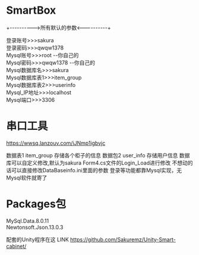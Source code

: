# SmartBox
+---------->所有默认的参数<----------+

登录账号>>>sakura  
登录密码>>>qwqw1378  
Mysql账号>>>root --你自己的  
Mysql密码>>>qwqw1378 --你自己的  
Mysql数据库名>>>sakura  
Mysql数据库表1>>>item_group  
Mysql数据库表2>>>userinfo  
Mysql_IP地址>>>localhost  
Mysql端口>>>3306  

# 串口工具
https://wwsq.lanzouv.com/iJNmp1igbvjc

数据表1 item_group 存储各个柜子的信息
数据包2 user_info  存储用户信息
数据库可以自定义修改,默认为sakura
Form4.cs文件的Login_Load进行修改
不想动的话可以直接修改DataBaseinfo.ini里面的参数
登录等功能都靠Mysql实现，无Mysql软件就寄了

# Packages包  
MySql.Data.8.0.11  
Newtonsoft.Json.13.0.3  

配套的Unity程序在这 LINK https://github.com/Sakuremz/Unity-Smart-cabinet/
